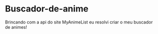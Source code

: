 # Buscador-de-anime
Brincando com a api do site MyAnimeList eu resolvi criar o meu buscador de animes!
